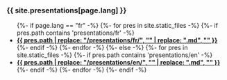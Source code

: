 ### {{ site.presentations[page.lang] }}

<ul class="post-list">
{%- if page.lang == "fr" -%}
  {%- for pres in site.static_files -%}
    {%- if pres.path contains 'presentations/fr' -%}
    <li>
      <strong>
        <a target="_blank" href="presentation.html?markdown=fr/{{ pres.path | replace: "/presentations/fr/", ""  }}">
          {{ pres.path | replace: "/presentations/fr/", "" | replace: ".md", "" }}
        </a>
      </strong>
    </li>
    {%- endif -%}
  {%- endfor -%}
{%- else -%}
  {%- for pres in site.static_files -%}
    {%- if pres.path contains 'presentations/en' -%}
    <li>
      <strong>
        <a target="_blank" href="presentation.html?markdown=en/{{ pres.path | replace: "/presentations/en/", ""  }}">
          {{ pres.path | replace: "/presentations/en/", "" | replace: ".md", "" }}
        </a>
      </strong>
    </li>
    {%- endif -%}
  {%- endfor -%}
{%- endif -%}
</ul>
